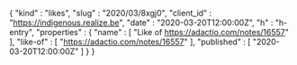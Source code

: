 {
  "kind" : "likes",
  "slug" : "2020/03/8xgj0",
  "client_id" : "https://indigenous.realize.be",
  "date" : "2020-03-20T12:00:00Z",
  "h" : "h-entry",
  "properties" : {
    "name" : [ "Like of https://adactio.com/notes/16557" ],
    "like-of" : [ "https://adactio.com/notes/16557" ],
    "published" : [ "2020-03-20T12:00:00Z" ]
  }
}
